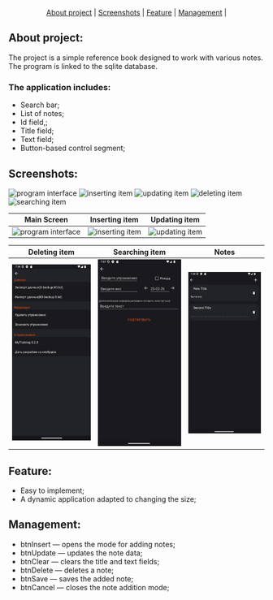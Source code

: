<p align="center">
  <a href="#about project">About project</a> |
  <a href="#screenshots">Screenshots</a> |
  <a href="#feature">Feature</a> |
  <a href="#management">Management</a> |
</p>

## About project:
The project is a simple reference book designed to work with various notes. The program is linked to the sqlite database.

### The application includes: 
+ Search bar;
+ List of notes;
+ Id field,;
+ Title field;
+ Text field;
+ Button-based control segment;

## Screenshots:
![program interface](https://github.com/Cursor010/QT_Reference_Book/tree/main/Screenshots/ProgramInterface.png)
![inserting item](https://github.com/Cursor010/QT_Reference_Book/tree/main/Screenshots/InsertingItem.png)
![updating item](https://github.com/Cursor010/QT_Reference_Book/tree/main/Screenshots/UpdatingItem.png)
![deleting item](https://github.com/Cursor010/QT_Reference_Book/tree/main/Screenshots/DeletingItem.png)
![searching item](https://github.com/Cursor010/FIle_Manager/tree/main/Screenshots/SearchingItem.png)

| Main Screen | Inserting item | Updating item |
|-------------|------------|-----------------|
| ![program interface](https://github.com/Cursor010/QT_Reference_Book/tree/main/Screenshots/ProgramInterface.png) | ![inserting item](https://github.com/Cursor010/QT_Reference_Book/tree/main/Screenshots/InsertingItem.png) | ![updating item](https://github.com/Cursor010/QT_Reference_Book/tree/main/Screenshots/UpdatingItem.png) |

| Deleting item | Searching item | Notes |
|----------|--------------|-------|
| ![Settings](https://github.com/Cursor010/ABL-fit/blob/main/img/Settings.png) | ![AddTrain](https://github.com/Cursor010/ABL-fit/blob/main/img/AddTrain.png) | ![Notes](https://github.com/Cursor010/ABL-fit/blob/main/img/Notes.png) |


## Feature: 
+ Easy to implement;
+ А dynamic application adapted to changing the size;

## Management:
+ btnInsert — opens the mode for adding notes;
+ btnUpdate — updates the note data;
+ btnClear — clears the title and text fields;
+ btnDelete — deletes a note;
+ btnSave — saves the added note;
+ btnCancel — closes the note addition mode;
